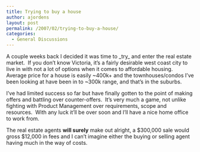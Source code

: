 ```yaml
---
title: Trying to buy a house
author: ajordens
layout: post
permalink: /2007/02/trying-to-buy-a-house/
categories:
  - General Discussions
---
```

A couple weeks back I decided it was time to \_try\_ and enter the real estate market.  If you don&#8217;t know Victoria, it&#8217;s a fairly desirable west coast city to live in with not a lot of options when it comes to affordable housing.  Average price for a house is easily ~400k+ and the townhouses/condos I&#8217;ve been looking at have been in to ~300k range, and that&#8217;s in the suburbs.

I&#8217;ve had limited success so far but have finally gotten to the point of making offers and battling over counter-offers.  It&#8217;s very much a game, not unlike fighting with Product Management over requirements, scope and resources.  With any luck it&#8217;ll be over soon and I&#8217;ll have a nice home office to work from.

The real estate agents <span style="font-weight: bold">will surely</span> make out alright, a $300,000 sale would gross $12,000 in fees and I can&#8217;t imagine either the buying or selling agent having much in the way of costs.